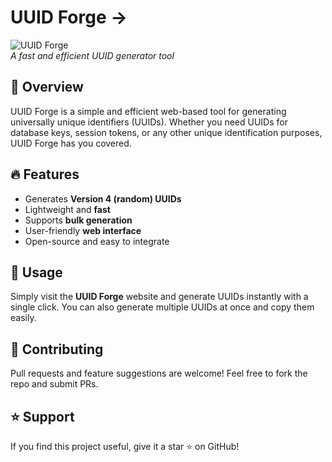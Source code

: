 # UUID Forge -> 

![UUID Forge](https://your-image-link.com/banner.png)  
*A fast and efficient UUID generator tool*

## 🚀 Overview
UUID Forge is a simple and efficient web-based tool for generating universally unique identifiers (UUIDs). Whether you need UUIDs for database keys, session tokens, or any other unique identification purposes, UUID Forge has you covered.

## 🔥 Features
- Generates **Version 4 (random) UUIDs**
- Lightweight and **fast**
- Supports **bulk generation**
- User-friendly **web interface**
- Open-source and easy to integrate

## 🎯 Usage
Simply visit the **UUID Forge** website and generate UUIDs instantly with a single click. You can also generate multiple UUIDs at once and copy them easily.


## 🤝 Contributing
Pull requests and feature suggestions are welcome! Feel free to fork the repo and submit PRs.

## ⭐ Support
If you find this project useful, give it a star ⭐ on GitHub!

